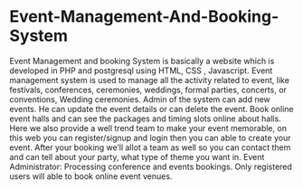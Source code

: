 # Event-Management-And-Booking-System
Event Management and booking System is basically a website which is developed in PHP and postgresql  using HTML, CSS , Javascript.  Event management system is used to manage all the activity related to event, like festivals, conferences, ceremonies, weddings, formal parties, concerts, or conventions, Wedding ceremonies.  Admin  of the system can add new events. He can update the event details or can delete the  event.  Book online event halls and can see the packages and timing slots online about halls.  Here we also provide a well trend team to make your event memorable,  on this web you can register/signup and login then you can able to create your event.  After your booking we’ll allot a team as well so you can contact them and can tell about your party,  what type of theme you want in. Event Administrator: Processing conference and events bookings. Only registered users will able to book online event venues.  

